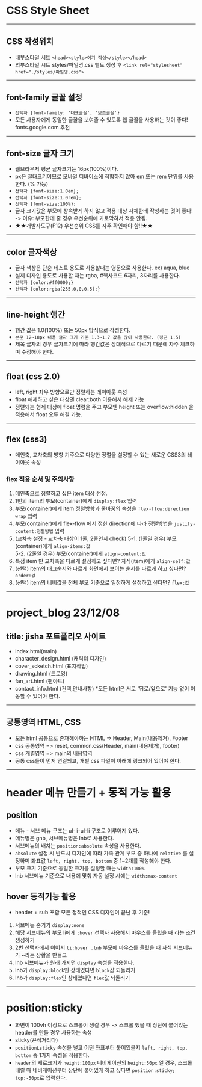 # CSS Style Sheet
----
## CSS 작성위치
* 내부스타일 시트  `<head><style>여기 작성</style></head>`
* 외부스타일 시트 styles/파일명.css 별도 생성 후
    `<link rel="stylesheet" href="./styles/파일명.css">`
----
## font-family 글꼴 설정
* `선택자 {font-family: '대표글꼴', '보조글꼴'}`
* 모든 사용자에게 동일한 글꼴을 보여줄 수 있도록 웹 글꼴을 사용하는 것이 좋다! fonts.google.com 추천
----
## font-size 글자 크기
* 웹브라우저 평균 글자크기는 16px(100%)이다.
* px은 절대크기이므로 모바일 디바이스에 적합하지 않아 em 또는 rem 단위를 사용한다. (% 가능)
* `선택자 {font-size:1.0em};`
* `선택자 {font-size:1.0rem};`
* `선택자 {font-size:100%};`
* 글자 크기값은 부모에 상속받게 하지 않고 적용 대상 자체한테 작성하는 것이 좋다!
-> 이유: 부모한테 줄 경우 우선순위에 가로막혀서 적용 안됨.
* ★★개발자도구(F12) 우선순위 CSS를 자주 확인해야 함!!★★
----
## color 글자색상
* 글자 색상은 단순 테스트 용도로 사용할때는 영문으로 사용한다. ex) aqua, blue
* 실제 디자인 용도로 사용할 때는 rgba, #헥사코드 6자리, 3자리를 사용한다.
* `선택자 {color:#ff0000;}`
* `선택자 {color:rgba(255,0,0,0.5);}`
----
## line-height 행간
* 행간 값은 1.0(100%) 또는 50px 방식으로 작성한다.
* `본문 12~18px 내용 글자 크기 기준 1.3~1.7 값을 많이 사용한다. (평균 1.5)`
* 제목 글자의 경우 글자크기에 따라 행간값은 상대적으로 다르기 때문에 자주 체크하며 수정해야 한다.
---
## float (css 2.0)
* left, right 좌우 방향으로만 정렬하는 레이아웃 속성
* float 해제하고 싶은 대상엔 clear:both 이용해서 해제 가능
* 정렬되는 형제 대상에 float 명령을 주고 부모엔 height 또는 overflow:hidden 을 적용해서 float 오류 해결 가능.
---
## flex (css3)
* 메인축, 교차축의 방향 기주으로 다양한 정렬을 설정할 수 있는 새로운 CSS3의 레이아웃 속성
### flex 적용 순서 및 주의사항
1. 메인축으로 정렬하고 싶은 item 대상 선정.
2. 1번의 item의 부모(container)에게 `display:flex` 입력
3. 부모(container)에게 item 정렬방향과 줄바꿈의 속성을 `flex-flow:direction wrap` 입력
4. 부모(container)에게 flex-flow 에서 정한 direction에 따라 정렬방법을 `justify-content:정렬방법` 입력
5. (교차축 설정 - 교차축 대상이 1줄, 2줄인지 check)
5-1. (1줄일 경우) 부모(container)에게 `align-items:값`  
5-2. (2줄일 경우) 부모(container)에게 `align-content:값`
6. 특정 item 만 교차축을 다르게 설정하고 싶다면? 자식(item)에게 `align-self:값`
7. (선택) item의 태그순서와 다르게 화면에서 보이는 순서를 다르게 하고 싶다면? `order:값` 
8. (선택) item의 너비값을 전체 부모 기준으로 일정하게 설정하고 싶다면? `flex:값`
----
# project_blog 23/12/08
## title: jisha 포트폴리오 사이트
* index.html(main)
* character_design.html (캐릭터 디자인)
* cover_scketch.html (표지작업)
* drawing.html (드로잉)
* fan_art.html (팬아트)
* contact_info.html (컨택,안내사항)
*모든 html은 서로 '뒤로/앞으로' 기능 없이 이동할 수 있어야 한다.
----
## 공통영역 HTML, CSS
* 모든 html 공통으로 존재해야하는 HTML => Header, Main(내용제거), Footer
* css 공통영역 => reset, common.css(Header, main(내용제거), footer)
* css 개별영역 => main의 내용영역
* 공통 css들이 먼저 연결되고, 개별 css 파일이 아래에 링크되어 있어야 한다.
----
# header 메뉴 만들기 + 동적 가능 활용
## position
* 메뉴 - 서브 메뉴 구조는 ul-li-ul-li 구조로 이루어져 있다.
* 메뉴명은 gnb, 서브메뉴명은 lnb로 사용한다.
* 서브메뉴의 배치는 `position:absolute` 속성을 사용한다.
* `absolute` 설정 시 반드시 디자인에 따라 가족 관계 부모 중 하나에 `relative` 를 설정하며 좌표값 `left, right, top, bottom` 중 1~2개를 작성해야 한다.
* 부모 크기 기준으로 동일한 크기를 설정할 때는 `width:100%`
* lnb 서브메뉴 기준으로 내용에 맞춰 자동 설정 시에는 `width:max-content`
## hover 동적기능 활용
* header + sub 포함 모든 정적인 CSS 디자인이 끝난 후 기준!
1. 서브메뉴 숨기기 `display:none`
2. 해당 서브메뉴의 부모 li에게 `:hover` 선택자 사용해서 마우스를 올렸을 때 라는 조건 생성하기
3. 2번 선택자에서 이어서 `li:hover .lnb` 부모에 마우스를 올렸을 때 자식 서브메뉴가 ~라는 상황을 만들고
4. lnb 서브메뉴가 원래 가지던 `display` 속성을 적용한다.
5. lnb가 `display:block`인 상태였다면 `block`값 되돌리기
6. lnb가 `display:flex`인 상태였다면 `flex`값 되돌리기
----
# position:sticky
* 화면이 100vh 이상으로 스크롤이 생길 경우 -> 스크롤 했을 때 상단에 붙어있는 header를 만들 경우 사용하는 속성
* sticky(끈적거리다)
* `positionLsticky` 속성을 널고 어떤 좌표부터 붙어있을지 `left, right, top, bottom` 중 1가지 속성을 적용한다.
* `header`의 세로크기가 `height:100px` 네비게이션의 `height:50px` 일 경우, 스크롤 내릴 때 네비게이션부터 상단에 붙어있게 하고 싶다면 `position:sticky; top:-50px`로 입력한다.
